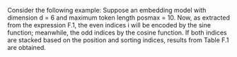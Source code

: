 Consider the following example: Suppose an embedding model with dimension d = 6 and
maximum token length posmax = 10. Now, as extracted from the expression F.1, the even
indices i will be encoded by the sine function; meanwhile, the odd indices by the cosine
function. If both indices are stacked based on the position and sorting indices, results
from Table F.1 are obtained.